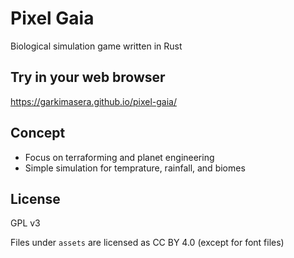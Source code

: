 # Pixel Gaia

Biological simulation game written in Rust

## Try in your web browser

https://garkimasera.github.io/pixel-gaia/

## Concept

* Focus on terraforming and planet engineering
* Simple simulation for temprature, rainfall, and biomes 

## License

GPL v3

Files under `assets` are licensed as CC BY 4.0 (except for font files)
